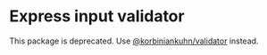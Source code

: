 # Express input validator

This package is deprecated. Use [@korbiniankuhn/validator](https://github.com/KorbinianKuhn/validator) instead.
